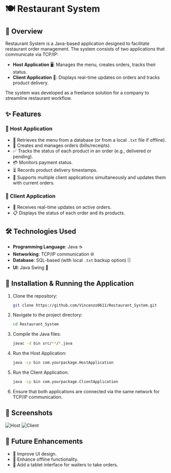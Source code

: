 # 🍽️ Restaurant System

## 📌 Overview

Restaurant System is a Java-based application designed to facilitate restaurant order management. The system consists of two applications that communicate via TCP/IP:

- **Host Application** 🖥️: Manages the menu, creates orders, tracks their status.
- **Client Application** 📱: Displays real-time updates on orders and tracks product delivery.

The system was developed as a freelance solution for a company to streamline restaurant workflow.

## ✨ Features

### 🔹 Host Application

- 📜 Retrieves the menu from a database (or from a local `.txt` file if offline).
- 🧾 Creates and manages orders (bills/receipts).
- ✅ Tracks the status of each product in an order (e.g., delivered or pending).
- 💳 Monitors payment status.
- ⏳ Records product delivery timestamps.
- 🔄 Supports multiple client applications simultaneously and updates them with current orders.

### 🔹 Client Application

- 📡 Receives real-time updates on active orders.
- 📋 Displays the status of each order and its products.

## 🛠️ Technologies Used

- **Programming Language**: Java ☕
- **Networking**: TCP/IP communication 🌐
- **Database**: SQL-based (with local `.txt` backup option) 🗄️
- **UI**: Java Swing 🎨

## 🚀 Installation & Running the Application

1. Clone the repository:
   ```sh
   git clone https://github.com/Vincenzo0611/Restaurant_System.git
   ```
2. Navigate to the project directory:
   ```sh
   cd Restaurant_System
   ```
3. Compile the Java files:
   ```sh
   javac -d bin src/**/*.java
   ```
4. Run the Host Application:
   ```sh
   java -cp bin com.yourpackage.HostApplication
   ```
5. Run the Client Application:
   ```sh
   java -cp bin com.yourpackage.ClientApplication
   ```
6. Ensure that both applications are connected via the same network for TCP/IP communication.

## 📸 Screenshots
![Host](https://github.com/user-attachments/assets/724ec8cb-76bc-40aa-bd45-c1331936034c)
![Client](https://github.com/user-attachments/assets/d13dfde8-b3a0-449e-8040-1fea1c6d617e)


## 🔮 Future Enhancements

- 🎨 Improve UI design.
- 📴 Enhance offline functionality.
- 📲 Add a tablet interface for waiters to take orders.

